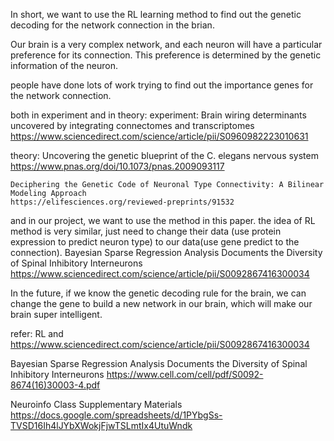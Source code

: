 In short, we want to use the RL learning method to find out the genetic decoding for the network connection in the brian.

Our brain is a very complex network, and each neuron will have a particular preference for its connection.
This preference is determined by the genetic information of the neuron.

people have done lots of work trying to find out the importance genes for the network connection.

both in experiment and in theory:
experiment:
    Brain wiring determinants uncovered by integrating connectomes and transcriptomes  
    https://www.sciencedirect.com/science/article/pii/S0960982223010631

theory: 
    Uncovering the genetic blueprint of the C. elegans nervous system 
    https://www.pnas.org/doi/10.1073/pnas.2009093117

    Deciphering the Genetic Code of Neuronal Type Connectivity: A Bilinear Modeling Approach  
    https://elifesciences.org/reviewed-preprints/91532

and in our project, we want to use the method in this paper.
the idea of RL method is very similar, just need to change their data (use protein expression to predict neuron type) to our data(use gene predict to the connection). 
Bayesian Sparse Regression Analysis Documents the Diversity of Spinal Inhibitory Interneurons
https://www.sciencedirect.com/science/article/pii/S0092867416300034


In the future, if we know the genetic decoding rule for the brain, we can change the gene to build a new network in our brain, which will make our brain super intelligent.










refer:
RL and 
https://www.sciencedirect.com/science/article/pii/S0092867416300034


Bayesian Sparse Regression Analysis Documents the Diversity of Spinal Inhibitory Interneurons
https://www.cell.com/cell/pdf/S0092-8674(16)30003-4.pdf








Neuroinfo Class Supplementary Materials
https://docs.google.com/spreadsheets/d/1PYbgSs-TVSD16Ih4lJYbXWokjFjwTSLmtIx4UtuWndk







